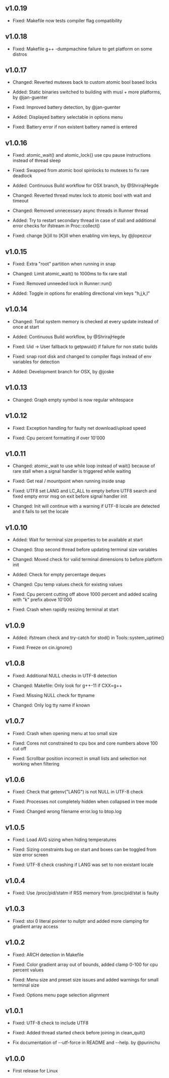 ## v1.0.19

* Fixed: Makefile now tests compiler flag compatibility

## v1.0.18

* Fixed: Makefile g++ -dumpmachine failure to get platform on some distros

## v1.0.17

* Changed: Reverted mutexes back to custom atomic bool based locks

* Added: Static binaries switched to building with musl + more platforms, by @jan-guenter

* Fixed: Improved battery detection, by @jan-guenter

* Added: Displayed battery selectable in options menu

* Fixed: Battery error if non existent battery named is entered

## v1.0.16

* Fixed: atomic_wait() and atomic_lock{} use cpu pause instructions instead of thread sleep

* Fixed: Swapped from atomic bool spinlocks to mutexes to fix rare deadlock

* Added: Continuous Build workflow for OSX branch, by @ShrirajHegde

* Changed: Reverted thread mutex lock to atomic bool with wait and timeout

* Changed: Removed unnecessary async threads in Runner thread

* Added: Try to restart secondary thread in case of stall and additional error checks for ifstream in Proc::collect()

* Fixed: change [k]ill to [K]ill when enabling vim keys, by @jlopezcur

## v1.0.15

* Fixed: Extra "root" partition when running in snap

* Changed: Limit atomic_wait() to 1000ms to fix rare stall

* Fixed: Removed unneeded lock in Runner::run()

* Added: Toggle in options for enabling directional vim keys "h,j,k,l"

## v1.0.14

* Changed: Total system memory is checked at every update instead of once at start

* Added: Continuous Build workflow, by @ShrirajHegde

* Fixed: Uid -> User fallback to getpwuid() if failure for non static builds

* Fixed: snap root disk and changed to compiler flags instead of env variables for detection

* Added: Development branch for OSX, by @joske

## v1.0.13

* Changed: Graph empty symbol is now regular whitespace

## v1.0.12

* Fixed: Exception handling for faulty net download/upload speed

* Fixed: Cpu percent formatting if over 10'000

## v1.0.11

* Changed: atomic_wait to use while loop instead of wait() because of rare stall when a signal handler is triggered while waiting

* Fixed: Get real / mountpoint when running inside snap

* Fixed: UTF8 set LANG and LC_ALL to empty before UTF8 search and fixed empty error msg on exit before signal handler init

* Changed: Init will continue with a warning if UTF-8 locale are detected and it fails to set the locale

## v1.0.10

* Added: Wait for terminal size properties to be available at start

* Changed: Stop second thread before updating terminal size variables

* Changed: Moved check for valid terminal dimensions to before platform init

* Added: Check for empty percentage deques

* Changed: Cpu temp values check for existing values

* Fixed: Cpu percent cutting off above 1000 percent and added scaling with "k" prefix above 10'000

* Fixed: Crash when rapidly resizing terminal at start

## v1.0.9

* Added: ifstream check and try-catch for stod() in Tools::system_uptime()

* Fixed: Freeze on cin.ignore()

## v1.0.8

* Fixed: Additional NULL checks in UTF-8 detection

* Changed: Makefile: Only look for g++-11 if CXX=g++

* Fixed: Missing NULL check for ttyname

* Changed: Only log tty name if known

## v1.0.7

* Fixed: Crash when opening menu at too small size

* Fixed: Cores not constrained to cpu box and core numbers above 100 cut off

* Fixed: Scrollbar position incorrect in small lists and selection not working when filtering

## v1.0.6

* Fixed: Check that getenv("LANG") is not NULL in UTF-8 check

* Fixed: Processes not completely hidden when collapsed in tree mode

* Fixed: Changed wrong filename error.log to btop.log

## v1.0.5

* Fixed: Load AVG sizing when hiding temperatures

* Fixed: Sizing constraints bug on start and boxes can be toggled from size error screen

* Fixed: UTF-8 check crashing if LANG was set to non existant locale

## v1.0.4

* Fixed: Use /proc/pid/statm if RSS memory from /proc/pid/stat is faulty

## v1.0.3

* Fixed: stoi 0 literal pointer to nullptr and added more clamping for gradient array access

## v1.0.2

* Fixed: ARCH detection in Makefile

* Fixed: Color gradient array out of bounds, added clamp 0-100 for cpu percent values

* Fixed: Menu size and preset size issues and added warnings for small terminal size

* Fixed: Options menu page selection alignment

## v1.0.1

* Fixed: UTF-8 check to include UTF8

* Fixed: Added thread started check before joining in clean_quit()

* Fix documentation of --utf-force in README and --help. by @purinchu

## v1.0.0

* First release for Linux
